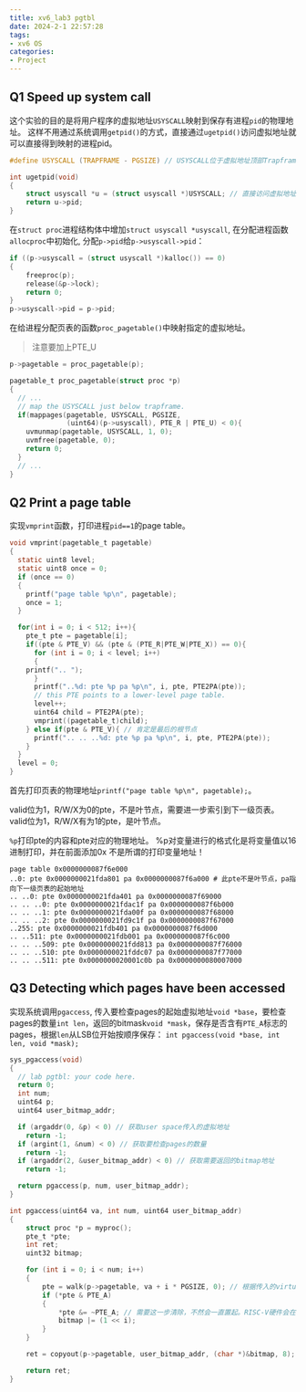```yaml
---
title: xv6_lab3 pgtbl
date: 2024-2-1 22:57:28
tags:
- xv6 OS
categories:
- Project
---
```


## Q1 Speed up system call

这个实验的目的是将用户程序的虚拟地址`USYSCALL`映射到保存有进程`pid`的物理地址。
这样不用通过系统调用`getpid()`的方式，直接通过`ugetpid()`访问虚拟地址就可以直接得到映射的进程pid。

```c
#define USYSCALL (TRAPFRAME - PGSIZE) // USYSCALL位于虚拟地址顶部Trapframe下面一个page

int ugetpid(void)
{
	struct usyscall *u = (struct usyscall *)USYSCALL; // 直接访问虚拟地址
	return u->pid;
}
```

在`struct proc`进程结构体中增加`struct usyscall *usyscall`, 在分配进程函数`allocproc`中初始化, 分配`p->pid`给`p->usyscall->pid`：

```c
if ((p->usyscall = (struct usyscall *)kalloc()) == 0)
{
	freeproc(p);
	release(&p->lock);
	return 0;
}
p->usyscall->pid = p->pid;
```

在给进程分配页表的函数`proc_pagetable()`中映射指定的虚拟地址。
> 注意要加上PTE_U

```c
p->pagetable = proc_pagetable(p);

pagetable_t proc_pagetable(struct proc *p)
{
  // ...
  // map the USYSCALL just below trapframe.
  if(mappages(pagetable, USYSCALL, PGSIZE,
              (uint64)(p->usyscall), PTE_R | PTE_U) < 0){
    uvmunmap(pagetable, USYSCALL, 1, 0);
    uvmfree(pagetable, 0);
    return 0;
  }
  // ...
}
```

## Q2 Print a page table

实现`vmprint`函数，打印进程`pid==1`的page table。

```c
void vmprint(pagetable_t pagetable)
{
  static uint8 level;
  static uint8 once = 0;
  if (once == 0)
  {
  	printf("page table %p\n", pagetable);
	once = 1;
  }

  for(int i = 0; i < 512; i++){
    pte_t pte = pagetable[i];
    if((pte & PTE_V) && (pte & (PTE_R|PTE_W|PTE_X)) == 0){
      for (int i = 0; i < level; i++)
      {
	printf(".. ");
      }
      printf("..%d: pte %p pa %p\n", i, pte, PTE2PA(pte));
      // this PTE points to a lower-level page table.
      level++;
      uint64 child = PTE2PA(pte);
      vmprint((pagetable_t)child);
    } else if(pte & PTE_V){ // 肯定是最后的根节点
      printf(".. .. ..%d: pte %p pa %p\n", i, pte, PTE2PA(pte));
    }
  }
  level = 0;
}
```

首先打印页表的物理地址`printf("page table %p\n", pagetable);`。

valid位为1，R/W/X为0的pte，不是叶节点，需要进一步索引到下一级页表。
valid位为1，R/W/X有为1的pte，是叶节点。

`%p`打印pte的内容和pte对应的物理地址。
%p对变量进行的格式化是将变量值以16进制打印，并在前面添加0x
不是所谓的打印变量地址！

```shell
page table 0x0000000087f6e000
..0: pte 0x0000000021fda801 pa 0x0000000087f6a000 # 此pte不是叶节点，pa指向下一级页表的起始地址
.. ..0: pte 0x0000000021fda401 pa 0x0000000087f69000
.. .. ..0: pte 0x0000000021fdac1f pa 0x0000000087f6b000
.. .. ..1: pte 0x0000000021fda00f pa 0x0000000087f68000
.. .. ..2: pte 0x0000000021fd9c1f pa 0x0000000087f67000
..255: pte 0x0000000021fdb401 pa 0x0000000087f6d000
.. ..511: pte 0x0000000021fdb001 pa 0x0000000087f6c000
.. .. ..509: pte 0x0000000021fdd813 pa 0x0000000087f76000
.. .. ..510: pte 0x0000000021fddc07 pa 0x0000000087f77000
.. .. ..511: pte 0x0000000020001c0b pa 0x0000000080007000
```

## Q3 Detecting which pages have been accessed

实现系统调用`pgaccess`, 传入要检查pages的起始虚拟地址`void *base`，要检查pages的数量`int len`，返回的bitmask`void *mask`，保存是否含有`PTE_A`标志的pages，根据`len`从LSB位开始按顺序保存：
`int pgaccess(void *base, int len, void *mask);`

```c
sys_pgaccess(void)
{
  // lab pgtbl: your code here.
  return 0;
  int num;
  uint64 p;
  uint64 user_bitmap_addr;

  if (argaddr(0, &p) < 0) // 获取user space传入的虚拟地址
    return -1;
  if (argint(1, &num) < 0) // 获取要检查pages的数量
    return -1;
  if (argaddr(2, &user_bitmap_addr) < 0) // 获取需要返回的bitmap地址
    return -1;

  return pgaccess(p, num, user_bitmap_addr);
}

int pgaccess(uint64 va, int num, uint64 user_bitmap_addr)
{
	struct proc *p = myproc();
	pte_t *pte;
	int ret;
	uint32 bitmap;

	for (int i = 0; i < num; i++)
	{
		pte = walk(p->pagetable, va + i * PGSIZE, 0); // 根据传入的virtual address找到对应的最后一层pte
		if (*pte & PTE_A)
		{
			*pte &= ~PTE_A; // 需要这一步清除，不然会一直置起。RISC-V硬件会在访问到该页的时候自动置起PTE_A
			bitmap |= (1 << i);
		}
	}

	ret = copyout(p->pagetable, user_bitmap_addr, (char *)&bitmap, 8); // 拷贝bitmap回user space，即user_bitmap_addr地址。

	return ret;
}
```

